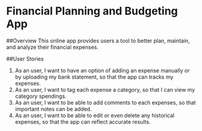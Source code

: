 # Financial Planning and Budgeting App

##Overview
This online app provides users a tool to better plan, maintain, and analyze their financial expenses.

##User Stories
1. As an user, I want to have an option of adding an expense manually or by uploading my bank statement, so that the app can tracks my expenses.
2. As an user, I want to tag each expense a category, so that I can view my category spendings.
3. As an user, I want to be able to add comments to each expenses, so that important notes can be added.
4. As an user, I want to be able to edit or even delete any historical expenses, so that the app can reflect accurate results.


